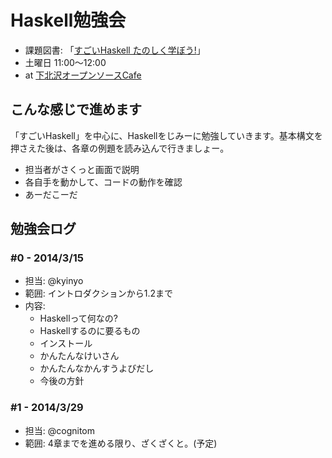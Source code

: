 Haskell勉強会
=============
- 課題図書: 「[すごいHaskell たのしく学ぼう!](http://www.amazon.co.jp//dp/B009RO80XY/)」
- 土曜日 11:00〜12:00
- at [下北沢オープンソースCafe](http://www.osscafe.net/)


## こんな感じで進めます
「すごいHaskell」を中心に、Haskellをじみーに勉強していきます。基本構文を押さえた後は、各章の例題を読み込んで行きましょー。

- 担当者がさくっと画面で説明
- 各自手を動かして、コードの動作を確認
- あーだこーだ


## 勉強会ログ

### #0 - 2014/3/15

- 担当: @kyinyo
- 範囲: イントロダクションから1.2まで
- 内容: 
  - Haskellって何なの?
  - Haskellするのに要るもの
  - インストール
  - かんたんなけいさん
  - かんたんなかんすうよびだし
  - 今後の方針

### #1 - 2014/3/29

- 担当: @cognitom
- 範囲: 4章までを進める限り、ざくざくと。(予定)
